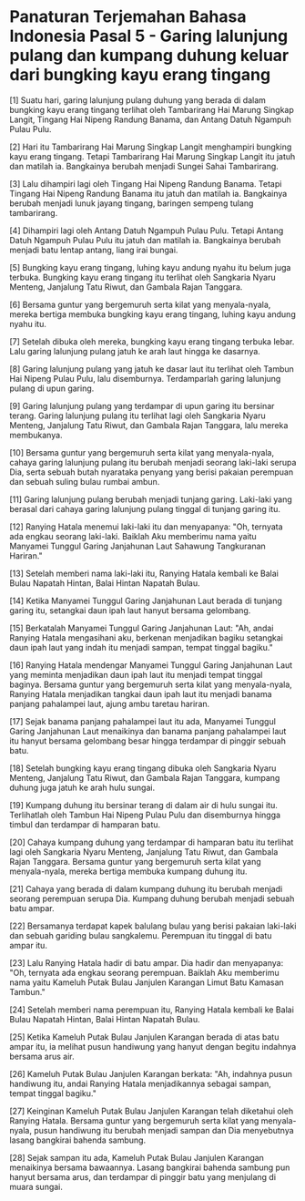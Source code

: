 # Panaturan Terjemahan Bahasa Indonesia Pasal 5 - Garing lalunjung pulang dan kumpang duhung keluar dari bungking kayu erang tingang

[1] Suatu hari, garing lalunjung pulang duhung yang berada di dalam bungking kayu erang tingang terlihat oleh Tambarirang Hai Marung Singkap Langit, Tingang Hai Nipeng Randung Banama, dan Antang Datuh Ngampuh Pulau Pulu.

[2] Hari itu Tambarirang Hai Marung Singkap Langit menghampiri bungking kayu erang tingang. Tetapi Tambarirang Hai Marung Singkap Langit itu jatuh dan matilah ia. Bangkainya berubah menjadi Sungei Sahai Tambarirang.

[3] Lalu dihampiri lagi oleh Tingang Hai Nipeng Randung Banama. Tetapi Tingang Hai Nipeng Randung Banama itu jatuh dan matilah ia. Bangkainya berubah menjadi lunuk jayang tingang, baringen sempeng tulang tambarirang.

[4] Dihampiri lagi oleh Antang Datuh Ngampuh Pulau Pulu. Tetapi Antang Datuh Ngampuh Pulau Pulu itu jatuh dan matilah ia. Bangkainya berubah menjadi batu lentap antang, liang irai bungai.

[5] Bungking kayu erang tingang, luhing kayu andung nyahu itu belum juga terbuka. Bungking kayu erang tingang itu terlihat oleh Sangkaria Nyaru Menteng, Janjalung Tatu Riwut, dan Gambala Rajan Tanggara.

[6] Bersama guntur yang bergemuruh serta kilat yang menyala-nyala, mereka bertiga membuka bungking kayu erang tingang, luhing kayu andung nyahu itu.

[7] Setelah dibuka oleh mereka, bungking kayu erang tingang terbuka lebar. Lalu garing lalunjung pulang jatuh ke arah laut hingga ke dasarnya.

[8] Garing lalunjung pulang yang jatuh ke dasar laut itu terlihat oleh Tambun Hai Nipeng Pulau Pulu, lalu disemburnya. Terdamparlah garing lalunjung pulang di upun garing.

[9] Garing lalunjung pulang yang terdampar di upun garing itu bersinar terang. Garing lalunjung pulang itu terlihat lagi oleh Sangkaria Nyaru Menteng, Janjalung Tatu Riwut, dan Gambala Rajan Tanggara, lalu mereka membukanya.

[10] Bersama guntur yang bergemuruh serta kilat yang menyala-nyala, cahaya garing lalunjung pulang itu berubah menjadi seorang laki-laki serupa Dia, serta sebuah butah nyarataka penyang yang berisi pakaian perempuan dan sebuah suling bulau rumbai ambun.

[11] Garing lalunjung pulang berubah menjadi tunjang garing. Laki-laki yang berasal dari cahaya garing lalunjung pulang tinggal di tunjang garing itu.

[12] Ranying Hatala menemui laki-laki itu dan menyapanya: "Oh, ternyata ada engkau seorang laki-laki. Baiklah Aku memberimu nama yaitu Manyamei Tunggul Garing Janjahunan Laut Sahawung Tangkuranan Hariran."

[13] Setelah memberi nama laki-laki itu, Ranying Hatala kembali ke Balai Bulau Napatah Hintan, Balai Hintan Napatah Bulau.

[14] Ketika Manyamei Tunggul Garing Janjahunan Laut berada di tunjang garing itu, setangkai daun ipah laut hanyut bersama gelombang.

[15] Berkatalah Manyamei Tunggul Garing Janjahunan Laut: "Ah, andai Ranying Hatala mengasihani aku, berkenan menjadikan bagiku setangkai daun ipah laut yang indah itu menjadi sampan, tempat tinggal bagiku."

[16] Ranying Hatala mendengar Manyamei Tunggul Garing Janjahunan Laut yang meminta menjadikan daun ipah laut itu menjadi tempat tinggal baginya. Bersama guntur yang bergemuruh serta kilat yang menyala-nyala, Ranying Hatala menjadikan tangkai daun ipah laut itu menjadi banama panjang pahalampei laut, ajung ambu taretau hariran.

[17] Sejak banama panjang pahalampei laut itu ada, Manyamei Tunggul Garing Janjahunan Laut menaikinya dan banama panjang pahalampei laut itu hanyut bersama gelombang besar hingga terdampar di pinggir sebuah batu.

[18] Setelah bungking kayu erang tingang dibuka oleh Sangkaria Nyaru Menteng, Janjalung Tatu Riwut, dan Gambala Rajan Tanggara, kumpang duhung juga jatuh ke arah hulu sungai.

[19] Kumpang duhung itu bersinar terang di dalam air di hulu sungai itu. Terlihatlah oleh Tambun Hai Nipeng Pulau Pulu dan disemburnya hingga timbul dan terdampar di hamparan batu.

[20] Cahaya kumpang duhung yang terdampar di hamparan batu itu terlihat lagi oleh Sangkaria Nyaru Menteng, Janjalung Tatu Riwut, dan Gambala Rajan Tanggara. Bersama guntur yang bergemuruh serta kilat yang menyala-nyala, mereka bertiga membuka kumpang duhung itu.

[21] Cahaya yang berada di dalam kumpang duhung itu berubah menjadi seorang perempuan serupa Dia. Kumpang duhung berubah menjadi sebuah batu ampar.

[22] Bersamanya terdapat kapek balulang bulau yang berisi pakaian laki-laki dan sebuah gariding bulau sangkalemu. Perempuan itu tinggal di batu ampar itu.

[23] Lalu Ranying Hatala hadir di batu ampar. Dia hadir dan menyapanya: "Oh, ternyata ada engkau seorang perempuan. Baiklah Aku memberimu nama yaitu Kameluh Putak Bulau Janjulen Karangan Limut Batu Kamasan Tambun."

[24] Setelah memberi nama perempuan itu, Ranying Hatala kembali ke Balai Bulau Napatah Hintan, Balai Hintan Napatah Bulau.

[25] Ketika Kameluh Putak Bulau Janjulen Karangan berada di atas batu ampar itu, ia melihat pusun handiwung yang hanyut dengan begitu indahnya bersama arus air.

[26] Kameluh Putak Bulau Janjulen Karangan berkata: "Ah, indahnya pusun handiwung itu, andai Ranying Hatala menjadikannya sebagai sampan, tempat tinggal bagiku."

[27] Keinginan Kameluh Putak Bulau Janjulen Karangan telah diketahui oleh Ranying Hatala. Bersama guntur yang bergemuruh serta kilat yang menyala-nyala, pusun handiwung itu berubah menjadi sampan dan Dia menyebutnya lasang bangkirai bahenda sambung.

[28] Sejak sampan itu ada, Kameluh Putak Bulau Janjulen Karangan menaikinya bersama bawaannya. Lasang bangkirai bahenda sambung pun hanyut bersama arus, dan terdampar di pinggir batu yang menjulang di muara sungai.
